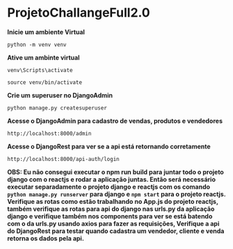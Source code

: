# ProjetoChallangeFull2.0

**Inicie um ambiente Virtual**

` python -m venv venv `

**Ative um ambinte virtual**

` venv\Scripts\activate `

` source venv/bin/activate `

**Crie um superuser no DjangoAdmin**

`python manage.py createsuperuser`

**Acesse o DjangoAdmin para cadastro de vendas, produtos e vendedores**

`http://localhost:8000/admin`

**Acesse o DjangoRest para ver se a api está retornando corretamente**

`http://localhost:8000/api-auth/login`

**OBS: Eu não consegui executar o npm run build para juntar todo o projeto django com o reactjs e rodar a aplicação juntas. Então será
necessário executar separadamente o projeto django e reactjs com os comando `python manage.py runserver` para django e `npm start` para
o projeto reactjs. Verifique as rotas como estão trabalhando no App.js do projeto reactjs, também verifique as rotas para api do django
nas urls.py da aplicação django e verifique também nos components para ver se está batendo com o da urls.py usando axios para fazer as requisições, Verifique a api do DjangoRest para testar quando cadastra um vendedor, cliente e venda retorna os dados pela api.**

